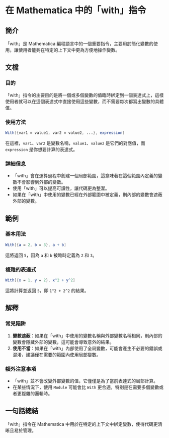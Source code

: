 <!--
Meta Description: # 在 Mathematica 中的「with」指令 ## 簡介 「with」是 Mathematica 編程語言中的一個重要指令，主要用於簡化變數的使用，讓使用者能夠在特定的上下文中更為方便地操作變數。 ## 文檔 ### 目的 「with」指令的主要目的是將一個或多個變數的值臨時綁定到一個表達式...
Meta Keywords: mathematica, 如果在, var1, value1, var2
-->

# 在 Mathematica 中的「with」指令

## 簡介
「with」是 Mathematica 編程語言中的一個重要指令，主要用於簡化變數的使用，讓使用者能夠在特定的上下文中更為方便地操作變數。

## 文檔
### 目的
「with」指令的主要目的是將一個或多個變數的值臨時綁定到一個表達式上，這樣使用者就可以在這個表達式中直接使用這些變數，而不需要每次都寫出變數的具體值。

### 使用方法
```mathematica
With[{var1 = value1, var2 = value2, ...}, expression]
```
在這裡，`var1`、`var2` 是變數名稱，`value1`、`value2` 是它們的對應值，而 `expression` 是你想要計算的表達式。

### 詳細信息
- 「with」會在運算過程中創建一個局部範圍，這意味著在這個範圍內定義的變數不會影響到外部的變數。
- 使用「with」可以提高可讀性，讓代碼更為整潔。
- 如果在「with」中使用的變數已經在外部範圍中被定義，則內部的變數會遮蔽外部的變數。

## 範例
### 基本用法
```mathematica
With[{a = 2, b = 3}, a + b]
```
這將返回 `5`，因為 `a` 和 `b` 被臨時定義為 `2` 和 `3`。

### 複雜的表達式
```mathematica
With[{x = 1, y = 2}, x^2 + y^2]
```
這將計算並返回 `5`，即 `1^2 + 2^2` 的結果。

## 解釋
### 常見陷阱
1. **變數遮蔽**：如果在「with」中使用的變數名稱與外部變數名稱相同，則內部的變數會隱藏外部的變數，這可能會導致意外的結果。
2. **使用不當**：如果在「with」內部使用了全局變數，可能會產生不必要的錯誤或混淆，建議僅在需要的範圍內使用局部變數。

### 額外注意事項
- 「with」並不會改變外部變數的值，它僅僅是為了當前表達式的局部計算。
- 在某些情況下，使用 `Module` 可能會比 `With` 更合適，特別是在需要多個變數或者更複雜的邏輯時。

## 一句話總結
「with」指令在 Mathematica 中用於在特定的上下文中綁定變數，使得代碼更清晰且易於管理。